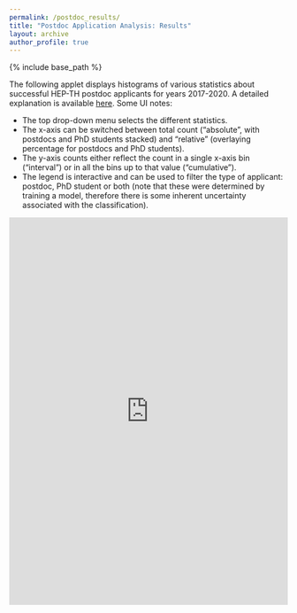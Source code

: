 ```yaml
---
permalink: /postdoc_results/
title: "Postdoc Application Analysis: Results"
layout: archive
author_profile: true
---
```


{% include base_path %}

The following applet displays histograms of various statistics about successful HEP-TH postdoc applicants for years 2017-2020. A detailed explanation is available [here](/postdoc/). Some UI notes:

* The top drop-down menu selects the different statistics.
* The x-axis can be switched between total count (“absolute”, with postdocs and PhD students stacked) and “relative” (overlaying percentage for postdocs and PhD students).
* The y-axis counts either reflect the count in a single x-axis bin (“interval”) or in all the bins up to that value (“cumulative”).
* The legend is interactive and can be used to filter the type of applicant: postdoc, PhD student or both (note that these were determined by training a model, therefore there is some inherent uncertainty associated with the classification).

<iframe src="https://psabellagarnier.github.io/heprumors/" title="Postdoc Application Profiles" width="100%" height="700" style="border:none;"></iframe>

